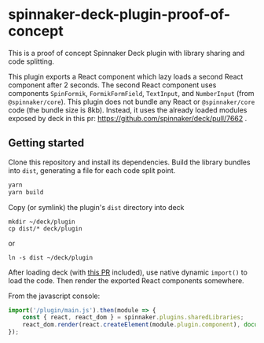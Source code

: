 # spinnaker-deck-plugin-proof-of-concept

This is a proof of concept Spinnaker Deck plugin with library sharing and code splitting.

This plugin exports a React component which lazy loads a second React component after 2 seconds.
The second React component uses components 
`SpinFormik`, `FormikFormField`, `TextInput`, and `NumberInput` (from `@spinnaker/core`).
This plugin does not bundle any React or `@spinnaker/core` code (the bundle size is 8kb).
Instead, it uses the already loaded modules exposed by deck in this pr: https://github.com/spinnaker/deck/pull/7662 .

## Getting started

Clone this repository and install its dependencies.
Build the library bundles into `dist`, generating a file for each code split point.

```bash
yarn
yarn build
```

Copy (or symlink) the plugin's `dist` directory into deck
```
mkdir ~/deck/plugin
cp dist/* deck/plugin
```
or
```
ln -s dist ~/deck/plugin
```

After loading deck (with [this PR](https://github.com/spinnaker/deck/pull/7662) included),
use native dynamic `import()` to load the code.
Then render the exported React components somewhere.

From the javascript console:
```js
import('/plugin/main.js').then(module => {
    const { react, react_dom } = spinnaker.plugins.sharedLibraries;
    react_dom.render(react.createElement(module.plugin.component), document.querySelector('.navbar-inverse'))
});
```

